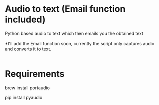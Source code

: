 # Audio to text (Email function included)
Python based audio to text which then emails you the obtained text
<br>
<br>
*I'll add the Email function soon, currently the script only captures audio and converts it to text. 
<br>
<br>
# Requirements
<p>brew install portaudio</p>
<p>pip install pyaudio</p>
